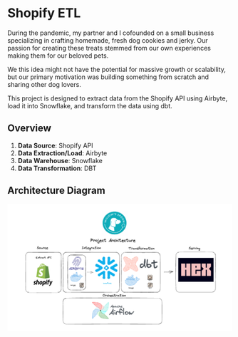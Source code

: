 # Shopify ETL 

During the pandemic, my partner and I cofounded on a small business specializing in crafting homemade, fresh dog cookies and jerky. Our passion for creating these treats stemmed from our own experiences making them for our beloved pets. 

We this idea might not have the potential for massive growth or scalability, but our primary motivation was building something from scratch and sharing other dog lovers. 

This project is designed to extract data from the Shopify API using Airbyte, load it into Snowflake, and transform the data using dbt.

## Overview

1. **Data Source**: Shopify API
2. **Data Extraction/Load**: Airbyte
3. **Data Warehouse**: Snowflake
4. **Data Transformation**: DBT

## Architecture Diagram 

![ws_diagram](images/ws_diagram.png)


